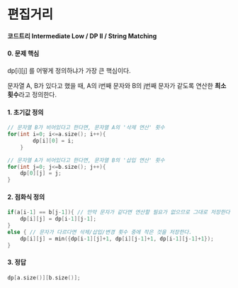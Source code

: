 # 편집거리
#### 코드트리 Intermediate Low / DP II / String Matching



#### 0. 문제 핵심

dp[i][j] 를 어떻게 정의하냐가 가장 큰 핵심이다.

문자열 A, B가 있다고 했을 때,
A의 i번째 문자와 B의 j번째 문자가 같도록 연산한 **최소 횟수**라고 정의한다.


#### 1. 초기값 정의

```c++
// 문자열 B가 비어있다고 한다면, 문자열 A의 '삭제 연산' 횟수
for(int i=0; i<=a.size(); i++){ 
        dp[i][0] = i;
    }

// 문자열 A가 비어있다고 한다면, 문자열 B의 '삽입 연산' 횟수
for(int j=0; j<=b.size(); j++){
    dp[0][j] = j;
}
```

#### 2. 점화식 정의
```c++
if(a[i-1] == b[j-1]){ // 만약 문자가 같다면 연산할 필요가 없으므로 그대로 저장한다.
    dp[i][j] = dp[i-1][j-1];
}
else { // 문자가 다르다면 삭제/삽입/변경 횟수 중에 작은 것을 저장한다.
    dp[i][j] = min({dp[i-1][j]+1, dp[i][j-1]+1, dp[i-1][j-1]+1});
}
```

#### 3. 정답
```c++
dp[a.size()][b.size()];
```
